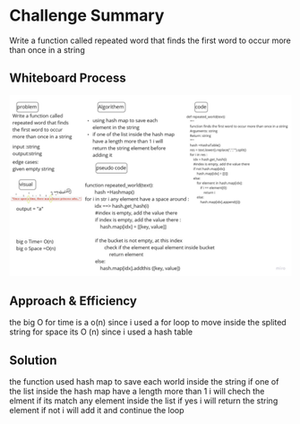 # Challenge Summary
<!-- Description of the challenge -->
Write a function called repeated word that finds the first word to occur more than once in a string

## Whiteboard Process
<!-- Embedded whiteboard image -->
![repeated_world](pic/repeated_world.jpg "repeated_world")

## Approach & Efficiency
<!-- What approach did you take? Why? What is the Big O space/time for this approach? -->
the big O for time is a o(n) since i used a for loop to move inside the splited string 
for space its O (n) since i used a hash table 

## Solution
<!-- Show how to run your code, and examples of it in action -->
the function used hash map to save each world inside the string
if one of the list inside the hash map have a length more than 1 i will chech the elment if its match any element inside the list if yes i will return the string element if not i will add it and continue the loop 
